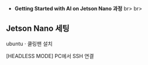 + <b>Getting Started with AI on Jetson Nano 과정</b>
br>
br>

Jetson Nano  세팅
-



ubuntu <span>&#183;</span> 쿨링팬 설치










[HEADLESS MODE] PC에서 SSH 연결
